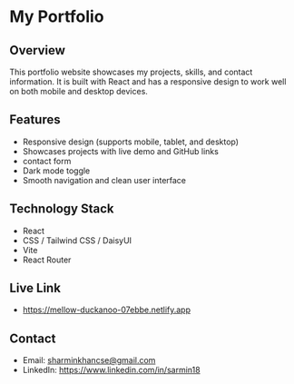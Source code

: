 # My Portfolio

## Overview
This portfolio website showcases my projects, skills, and contact information. It is built with React and has a responsive design to work well on both mobile and desktop devices.

## Features
- Responsive design (supports mobile, tablet, and desktop)  
- Showcases projects with live demo and GitHub links  
- contact form  
- Dark mode toggle  
- Smooth navigation and clean user interface  

## Technology Stack
- React  
- CSS / Tailwind CSS / DaisyUI 
- Vite
- React Router 

## Live Link
- https://mellow-duckanoo-07ebbe.netlify.app

## Contact
- Email: sharminkhancse@gmail.com
- LinkedIn: https://www.linkedin.com/in/sarmin18
